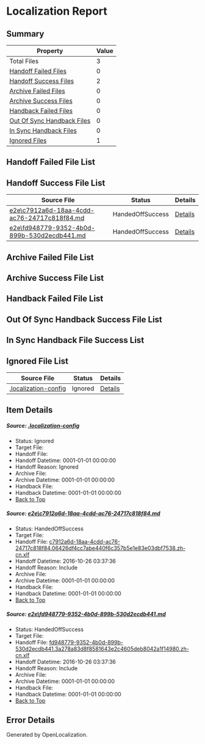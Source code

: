 # <a name='report-top'></a> Localization Report

## Summary
 Property | Value 
 -------- | ----- 
 Total Files | 3
[ Handoff Failed Files ](#handoff-failed-list)| 0
[ Handoff Success Files ](#handoff-success-list)| 2
[ Archive Failed Files ](#archive-failed-list)| 0
[ Archive Success Files ](#archive-success-list)| 0
[ Handback Failed Files ](#handback-failed-list)| 0
[ Out Of Sync Handback Files ](#outofsync-handback-success-list)| 0
[ In Sync Handback Files ](#insync-handback-success-list)| 0
[ Ignored Files ](#ignored-list)| 1

## <a name='handoff-failed-list'></a> Handoff Failed File List

## <a name='handoff-success-list'></a> Handoff Success File List
 Source File | Status | Details 
 ----------- | ------ | ------- 
 [e2e\c7912a6d-18aa-4cdd-ac76-24717c818f84.md](https://github.com/OpenLocalizationTestOrg/ol-test0/blob/8d3a3dcdd185eb7cbbd145acd3fa961447f307cc/e2e/c7912a6d-18aa-4cdd-ac76-24717c818f84.md) | HandedOffSuccess | [Details](#2c7132da4e23f8dc04a4091e7773cae81c23b6351)
 [e2e\fd948779-9352-4b0d-899b-530d2ecdb441.md](https://github.com/OpenLocalizationTestOrg/ol-test0/blob/8d3a3dcdd185eb7cbbd145acd3fa961447f307cc/e2e/fd948779-9352-4b0d-899b-530d2ecdb441.md) | HandedOffSuccess | [Details](#082489ef618435cae31baacefe20a63c0162a9e72)

## <a name='archive-failed-list'></a> Archive Failed File List

## <a name='archive-success-list'></a> Archive Success File List

## <a name='handback-failed-list'></a> Handback Failed File List

## <a name='outofsync-handback-success-list'></a> Out Of Sync Handback Success File List

## <a name='insync-handback-success-list'></a> In Sync Handback File Success List

## <a name='ignored-list'></a> Ignored File List
 Source File | Status | Details 
 ----------- | ------ | ------- 
 [.localization-config](https://github.com/OpenLocalizationTestOrg/ol-test0/blob/8d3a3dcdd185eb7cbbd145acd3fa961447f307cc/.localization-config) | Ignored | [Details](#c268a05ecaa7ec85942ed632c29928ee5bd6da8d0)

## Item Details
##### <a name='c268a05ecaa7ec85942ed632c29928ee5bd6da8d0'></a> Source: [.localization-config](https://github.com/OpenLocalizationTestOrg/ol-test0/blob/8d3a3dcdd185eb7cbbd145acd3fa961447f307cc/.localization-config)
* Status: Ignored
* Target File: 
* Handoff File: 
* Handoff Datetime: 0001-01-01 00:00:00
* Handoff Reason: Ignored
* Archive File: 
* Archive Datetime: 0001-01-01 00:00:00
* Handback File: 
* Handback Datetime: 0001-01-01 00:00:00
* [Back to Top](#report-top)

##### <a name='2c7132da4e23f8dc04a4091e7773cae81c23b6351'></a> Source: [e2e\c7912a6d-18aa-4cdd-ac76-24717c818f84.md](https://github.com/OpenLocalizationTestOrg/ol-test0/blob/8d3a3dcdd185eb7cbbd145acd3fa961447f307cc/e2e/c7912a6d-18aa-4cdd-ac76-24717c818f84.md)
* Status: HandedOffSuccess
* Target File: 
* Handoff File: [c7912a6d-18aa-4cdd-ac76-24717c818f84.06426df4cc7abe440f6c357b5e1e83e03dbf7538.zh-cn.xlf](https://github.com/OpenLocalizationTestOrg/ol-test0-handoff/blob/abddf438918d0d63b17d37ce32d5155aeccaa25d/ol-handoff/OpenLocalizationTestOrg/ol-test0-zhcn/shujia/ht/c7912a6d-18aa-4cdd-ac76-24717c818f84.06426df4cc7abe440f6c357b5e1e83e03dbf7538.zh-cn.xlf)
* Handoff Datetime: 2016-10-26 03:37:36
* Handoff Reason: Include
* Archive File: 
* Archive Datetime: 0001-01-01 00:00:00
* Handback File: 
* Handback Datetime: 0001-01-01 00:00:00
* [Back to Top](#report-top)

##### <a name='082489ef618435cae31baacefe20a63c0162a9e72'></a> Source: [e2e\fd948779-9352-4b0d-899b-530d2ecdb441.md](https://github.com/OpenLocalizationTestOrg/ol-test0/blob/8d3a3dcdd185eb7cbbd145acd3fa961447f307cc/e2e/fd948779-9352-4b0d-899b-530d2ecdb441.md)
* Status: HandedOffSuccess
* Target File: 
* Handoff File: [fd948779-9352-4b0d-899b-530d2ecdb441.3a278a83d8f8581643e2c4605deb8042a1f14980.zh-cn.xlf](https://github.com/OpenLocalizationTestOrg/ol-test0-handoff/blob/abddf438918d0d63b17d37ce32d5155aeccaa25d/ol-handoff/OpenLocalizationTestOrg/ol-test0-zhcn/shujia/ht/fd948779-9352-4b0d-899b-530d2ecdb441.3a278a83d8f8581643e2c4605deb8042a1f14980.zh-cn.xlf)
* Handoff Datetime: 2016-10-26 03:37:36
* Handoff Reason: Include
* Archive File: 
* Archive Datetime: 0001-01-01 00:00:00
* Handback File: 
* Handback Datetime: 0001-01-01 00:00:00
* [Back to Top](#report-top)


## Error Details

Generated by OpenLocalization.
